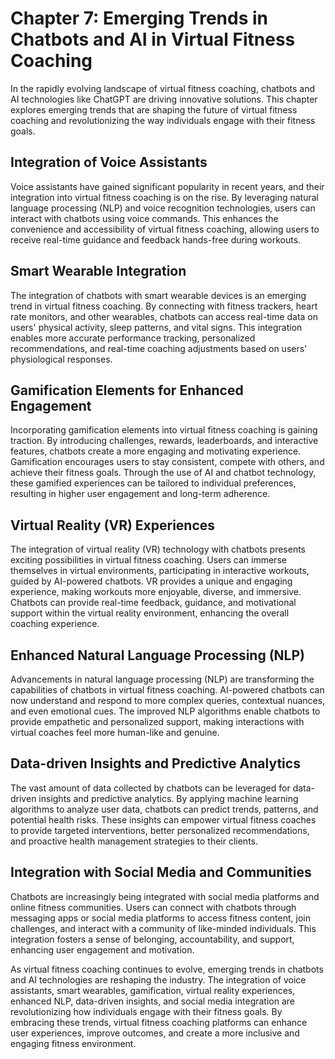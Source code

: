Chapter 7: Emerging Trends in Chatbots and AI in Virtual Fitness Coaching
=========================================================================

In the rapidly evolving landscape of virtual fitness coaching, chatbots and AI technologies like ChatGPT are driving innovative solutions. This chapter explores emerging trends that are shaping the future of virtual fitness coaching and revolutionizing the way individuals engage with their fitness goals.

Integration of Voice Assistants
-------------------------------

Voice assistants have gained significant popularity in recent years, and their integration into virtual fitness coaching is on the rise. By leveraging natural language processing (NLP) and voice recognition technologies, users can interact with chatbots using voice commands. This enhances the convenience and accessibility of virtual fitness coaching, allowing users to receive real-time guidance and feedback hands-free during workouts.

Smart Wearable Integration
--------------------------

The integration of chatbots with smart wearable devices is an emerging trend in virtual fitness coaching. By connecting with fitness trackers, heart rate monitors, and other wearables, chatbots can access real-time data on users' physical activity, sleep patterns, and vital signs. This integration enables more accurate performance tracking, personalized recommendations, and real-time coaching adjustments based on users' physiological responses.

Gamification Elements for Enhanced Engagement
---------------------------------------------

Incorporating gamification elements into virtual fitness coaching is gaining traction. By introducing challenges, rewards, leaderboards, and interactive features, chatbots create a more engaging and motivating experience. Gamification encourages users to stay consistent, compete with others, and achieve their fitness goals. Through the use of AI and chatbot technology, these gamified experiences can be tailored to individual preferences, resulting in higher user engagement and long-term adherence.

Virtual Reality (VR) Experiences
--------------------------------

The integration of virtual reality (VR) technology with chatbots presents exciting possibilities in virtual fitness coaching. Users can immerse themselves in virtual environments, participating in interactive workouts, guided by AI-powered chatbots. VR provides a unique and engaging experience, making workouts more enjoyable, diverse, and immersive. Chatbots can provide real-time feedback, guidance, and motivational support within the virtual reality environment, enhancing the overall coaching experience.

Enhanced Natural Language Processing (NLP)
------------------------------------------

Advancements in natural language processing (NLP) are transforming the capabilities of chatbots in virtual fitness coaching. AI-powered chatbots can now understand and respond to more complex queries, contextual nuances, and even emotional cues. The improved NLP algorithms enable chatbots to provide empathetic and personalized support, making interactions with virtual coaches feel more human-like and genuine.

Data-driven Insights and Predictive Analytics
---------------------------------------------

The vast amount of data collected by chatbots can be leveraged for data-driven insights and predictive analytics. By applying machine learning algorithms to analyze user data, chatbots can predict trends, patterns, and potential health risks. These insights can empower virtual fitness coaches to provide targeted interventions, better personalized recommendations, and proactive health management strategies to their clients.

Integration with Social Media and Communities
---------------------------------------------

Chatbots are increasingly being integrated with social media platforms and online fitness communities. Users can connect with chatbots through messaging apps or social media platforms to access fitness content, join challenges, and interact with a community of like-minded individuals. This integration fosters a sense of belonging, accountability, and support, enhancing user engagement and motivation.

As virtual fitness coaching continues to evolve, emerging trends in chatbots and AI technologies are reshaping the industry. The integration of voice assistants, smart wearables, gamification, virtual reality experiences, enhanced NLP, data-driven insights, and social media integration are revolutionizing how individuals engage with their fitness goals. By embracing these trends, virtual fitness coaching platforms can enhance user experiences, improve outcomes, and create a more inclusive and engaging fitness environment.
